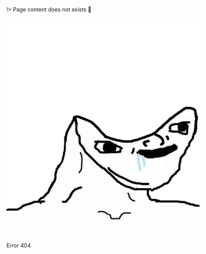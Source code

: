 !> Page content does not exists :drooling_face:

<img style="width: 512px" src="_media/404.png">

Error 404